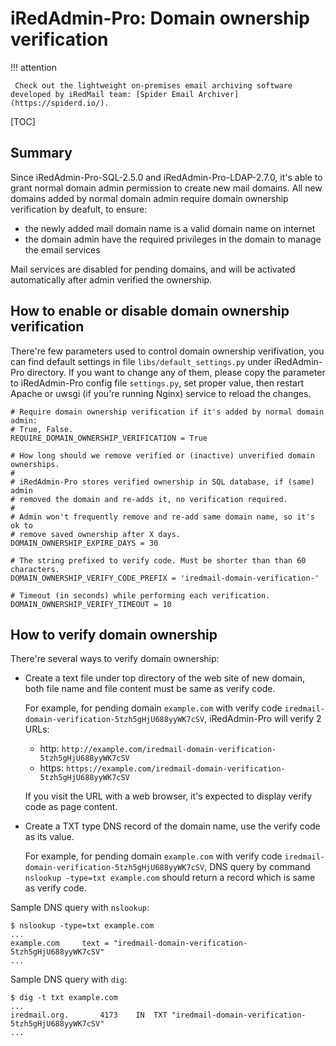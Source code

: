 # iRedAdmin-Pro: Domain ownership verification

!!! attention

	 Check out the lightweight on-premises email archiving software developed by iRedMail team: [Spider Email Archiver](https://spiderd.io/).

[TOC]

## Summary

Since iRedAdmin-Pro-SQL-2.5.0 and iRedAdmin-Pro-LDAP-2.7.0, it's able to grant
normal domain admin permission to create new mail domains. All new domains
added by normal domain admin require domain ownership verification by deafult,
to ensure:

* the newly added mail domain name is a valid domain name on internet
* the domain admin have the required privileges in the domain to manage the
  email services

Mail services are disabled for pending domains, and will be activated
automatically after admin verified the ownership.

## How to enable or disable domain ownership verification

There're few parameters used to control domain ownership verifivation, you can
find default settings in file `libs/default_settings.py` under iRedAdmin-Pro
directory. If you want to change any of them, please copy the parameter to
iRedAdmin-Pro config file `settings.py`, set proper value, then restart
Apache or uwsgi (if you're running Nginx) service to reload the changes.

```
# Require domain ownership verification if it's added by normal domain admin:
# True, False.
REQUIRE_DOMAIN_OWNERSHIP_VERIFICATION = True

# How long should we remove verified or (inactive) unverified domain ownerships.
#
# iRedAdmin-Pro stores verified ownership in SQL database, if (same) admin
# removed the domain and re-adds it, no verification required.
#
# Admin won't frequently remove and re-add same domain name, so it's ok to
# remove saved ownership after X days.
DOMAIN_OWNERSHIP_EXPIRE_DAYS = 30

# The string prefixed to verify code. Must be shorter than than 60 characters.
DOMAIN_OWNERSHIP_VERIFY_CODE_PREFIX = 'iredmail-domain-verification-'

# Timeout (in seconds) while performing each verification.
DOMAIN_OWNERSHIP_VERIFY_TIMEOUT = 10
```

## How to verify domain ownership

There're several ways to verify domain ownership:

* Create a text file under top directory of the web site of new domain, both
  file name and file content must be same as verify code.

    For example, for pending domain `example.com` with verify code
    `iredmail-domain-verification-5tzh5gHjU688yyWK7cSV`, iRedAdmin-Pro will
    verify 2 URLs:

    * http: `http://example.com/iredmail-domain-verification-5tzh5gHjU688yyWK7cSV`
    * https: `https://example.com/iredmail-domain-verification-5tzh5gHjU688yyWK7cSV`

    If you visit the URL with a web browser, it's expected to display verify
    code as page content.

* Create a TXT type DNS record of the domain name, use the verify code as its
  value.

    For example, for pending domain `example.com` with verify code
    `iredmail-domain-verification-5tzh5gHjU688yyWK7cSV`, DNS query by command
    `nslookup -type=txt example.com` should return a record which is same as
    verify code.

Sample DNS query with `nslookup`:

```
$ nslookup -type=txt example.com
...
example.com     text = "iredmail-domain-verification-5tzh5gHjU688yyWK7cSV"
...
```

Sample DNS query with `dig`:
```
$ dig -t txt example.com
...
iredmail.org.		4173	IN	TXT	"iredmail-domain-verification-5tzh5gHjU688yyWK7cSV"
...
```
